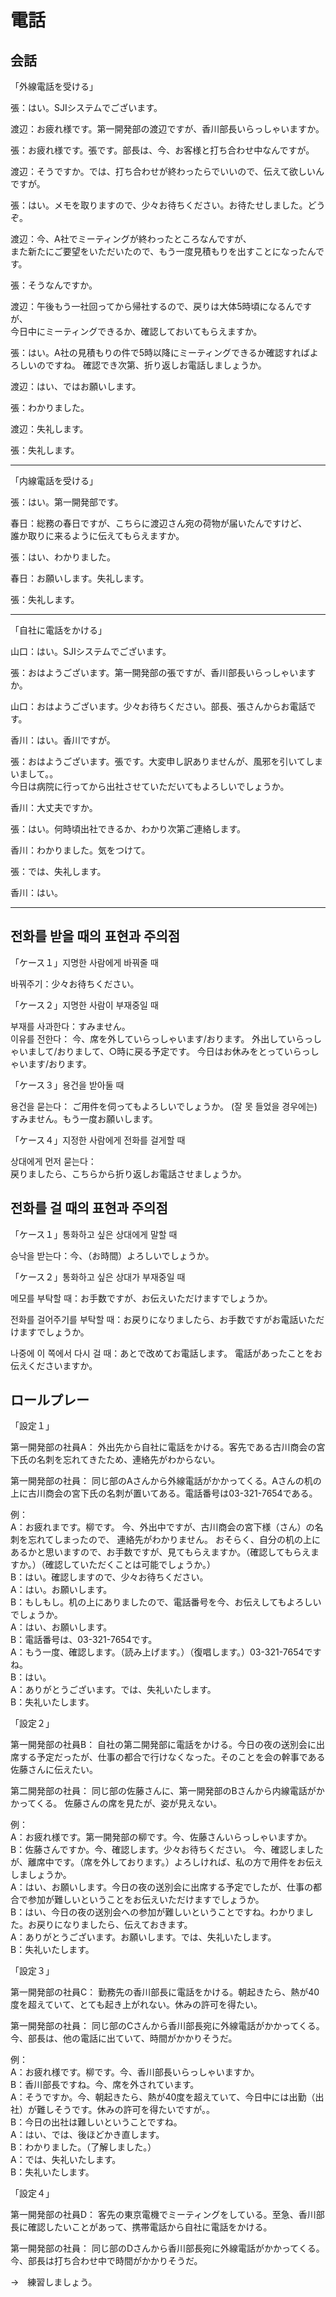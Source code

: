 電話
===

会話
---

「外線電話を受ける」

張：はい。SJIシステムでございます。

渡辺：お疲れ様です。第一開発部の渡辺ですが、香川部長いらっしゃいますか。

張：お疲れ様です。張です。部長は、今、お客様と打ち合わせ中なんですが。

渡辺：そうですか。では、打ち合わせが終わったらでいいので、伝えて欲しいんですが。

張：はい。メモを取りますので、少々お待ちください。お待たせしました。どうぞ。

渡辺：今、A社でミーティングが終わったところなんですが、  
また新たにご要望をいただいたので、もう一度見積もりを出すことになったんです。

張：そうなんですか。

渡辺：午後もう一社回ってから帰社するので、戻りは大体5時頃になるんですが、  
今日中にミーティングできるか、確認しておいてもらえますか。

張：はい。A社の見積もりの件で5時以降にミーティングできるか確認すればよろしいのですね。
確認でき次第、折り返しお電話しましょうか。

渡辺：はい、ではお願いします。

張：わかりました。

渡辺：失礼します。

張：失礼します。

---

「内線電話を受ける」

張：はい。第一開発部です。

春日：総務の春日ですが、こちらに渡辺さん宛の荷物が届いたんですけど、  
誰か取りに来るように伝えてもらえますか。

張：はい、わかりました。

春日：お願いします。失礼します。

張：失礼します。

---

「自社に電話をかける」

山口：はい。SJIシステムでございます。

張：おはようございます。第一開発部の張ですが、香川部長いらっしゃいますか。

山口：おはようございます。少々お待ちください。部長、張さんからお電話です。

香川：はい。香川ですが。

張：おはようございます。張です。大変申し訳ありませんが、風邪を引いてしまいまして。。  
今日は病院に行ってから出社させていただいてもよろしいでしょうか。

香川：大丈夫ですか。

張：はい。何時頃出社できるか、わかり次第ご連絡します。

香川：わかりました。気をつけて。

張：では、失礼します。

香川：はい。

---

전화를 받을 때의 표현과 주의점
---

「ケース１」지명한 사람에게 바꿔줄 때

바꿔주기：少々お待ちください。

「ケース２」지명한 사람이 부재중일 때

부재를 사과한다：すみません。  
이유를 전한다：
今、席を外していらっしゃいます/おります。
外出していらっしゃいまして/おりまして、○時に戻る予定です。
今日はお休みをとっていらっしゃいます/おります。

「ケース３」용건을 받아둘 때

용건을 묻는다：
ご用件を伺ってもよろしいでしょうか。
(잘 못 들었을 경우에는)すみません。もう一度お願いします。

「ケース４」지정한 사람에게 전화를 걸게할 때

상대에게 먼저 묻는다：   
戻りましたら、こちらから折り返しお電話させましょうか。

전화를 걸 때의 표현과 주의점
---

「ケース１」통화하고 싶은 상대에게 말할 때

승낙을 받는다：今、（お時間）よろしいでしょうか。

「ケース２」통화하고 싶은 상대가 부재중일 때

메모를 부탁할 때：お手数ですが、お伝えいただけますでしょうか。

전화를 걸어주기를 부탁할 때：お戻りになりましたら、お手数ですがお電話いただけますでしょうか。

나중에 이 쪽에서 다시 걸 때：あとで改めてお電話します。
電話があったことをお伝えくださいますか。

ロールプレー
---

「設定１」

第一開発部の社員A：
外出先から自社に電話をかける。客先である古川商会の宮下氏の名刺を忘れてきたため、連絡先がわからない。

第一開発部の社員：
同じ部のAさんから外線電話がかかってくる。Aさんの机の上に古川商会の宮下氏の名刺が置いてある。電話番号は03-321-7654である。

例：  
A：お疲れまです。柳です。
今、外出中ですが、古川商会の宮下様（さん）の名刺を忘れてしまったので、
連絡先がわかりません。
おそらく、自分の机の上にあるかと思いますので、お手数ですが、見てもらえますか。（確認してもらえますか。）（確認していただくことは可能でしょうか。）  
B：はい。確認しますので、少々お待ちください。  
A：はい。お願いします。  
B：もしもし。机の上にありましたので、電話番号を今、お伝えしてもよろしいでしょうか。  
A：はい、お願いします。  
B：電話番号は、03-321-7654です。  
A：もう一度、確認します。（読み上げます。）（復唱します。）03-321-7654ですね。  
B：はい。  
A：ありがとうございます。では、失礼いたします。  
B：失礼いたします。

「設定２」

第一開発部の社員B：
自社の第二開発部に電話をかける。今日の夜の送別会に出席する予定だったが、仕事の都合で行けなくなった。そのことを会の幹事である佐藤さんに伝えたい。

第二開発部の社員：
同じ部の佐藤さんに、第一開発部のBさんから内線電話がかかってくる。
佐藤さんの席を見たが、姿が見えない。

例：  
A：お疲れ様です。第一開発部の柳です。今、佐藤さんいらっしゃいますか。  
B：佐藤さんですか。今、確認します。少々お待ちください。
今、確認しましたが、離席中です。（席を外しております。）よろしければ、私の方で用件をお伝えしましょうか。  
A：はい、お願いします。今日の夜の送別会に出席する予定でしたが、仕事の都合で参加が難しいということをお伝えいただけますでしょうか。  
B：はい、今日の夜の送別会への参加が難しいということですね。わかりました。お戻りになりましたら、伝えておきます。  
A：ありがとうございます。お願いします。では、失礼いたします。  
B：失礼いたします。

「設定３」

第一開発部の社員C：
勤務先の香川部長に電話をかける。朝起きたら、熱が40度を超えていて、とても起き上がれない。休みの許可を得たい。

第一開発部の社員：
同じ部のCさんから香川部長宛に外線電話がかかってくる。今、部長は、他の電話に出ていて、時間がかかりそうだ。

例：  
A：お疲れ様です。柳です。今、香川部長いらっしゃいますか。  
B：香川部長ですね。今、席を外されています。  
A：そうですか。今、朝起きたら、熱が40度を超えていて、今日中には出勤（出社）が難しそうです。休みの許可を得たいですが。。  
B：今日の出社は難しいということですね。  
A：はい、では、後ほどかき直します。  
B：わかりました。（了解しました。）  
A：では、失礼いたします。  
B：失礼いたします。

「設定４」

第一開発部の社員D：
客先の東京電機でミーティングをしている。至急、香川部長に確認したいことがあって、携帯電話から自社に電話をかける。

第一開発部の社員：
同じ部のDさんから香川部長宛に外線電話がかかってくる。今、部長は打ち合わせ中で時間がかかりそうだ。

→　練習しましょう。


